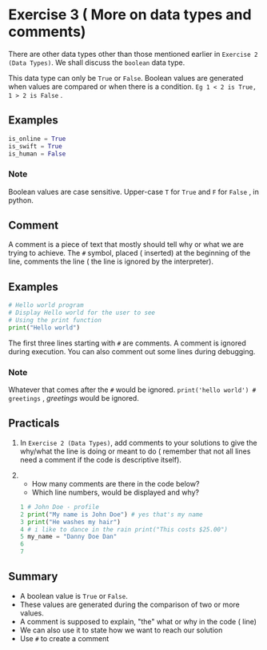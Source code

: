 # Exercise 3 ( More on data types and comments)

There are other data types other than those mentioned earlier in `Exercise 2 (Data Types)`. We shall discuss the `boolean` data type.

This data type can only be `True` or `False`. Boolean values are generated when values are compared or when there is a condition. `Eg 1 < 2 is True, 1 > 2 is False` .

## Examples

```python
is_online = True
is_swift = True
is_human = False
```

### Note

Boolean values are case sensitive. Upper-case `T` for `True` and `F` for `False` , in python.

## Comment

A comment is a piece of text that mostly should tell why or what we are trying to achieve. The `#` symbol, placed ( inserted) at the beginning of the line, comments the line ( the line is ignored by the interpreter).

## Examples

```python
# Hello world program
# Display Hello world for the user to see
# Using the print function
print("Hello world")
```

The first three lines starting with `#` are comments. A comment is ignored during execution. You can also comment out some lines during debugging.

### Note

Whatever that comes after the `#` would be ignored.
`print('hello world') # greetings` , _greetings_ would be ignored.

## Practicals

1. In `Exercise 2 (Data Types)`, add comments to your solutions to give the why/what the line is doing or meant to do ( remember that not all lines need a comment if the code is descriptive itself).

1. - How many comments are there in the code below?
   - Which line numbers, would be displayed and why?

   ```python
   1 # John Doe - profile
   2 print("My name is John Doe") # yes that's my name
   3 print("He washes my hair")
   4 # i like to dance in the rain print("This costs $25.00")
   5 my_name = "Danny Doe Dan"
   6
   7
   ```

## Summary

- A boolean value is `True` or `False`.
- These values are generated during the comparison of two or more values.
- A comment is supposed to explain, "the" what or why in the code ( line)
- We can also use it to state how we want to reach our solution
- Use `#` to create a comment
